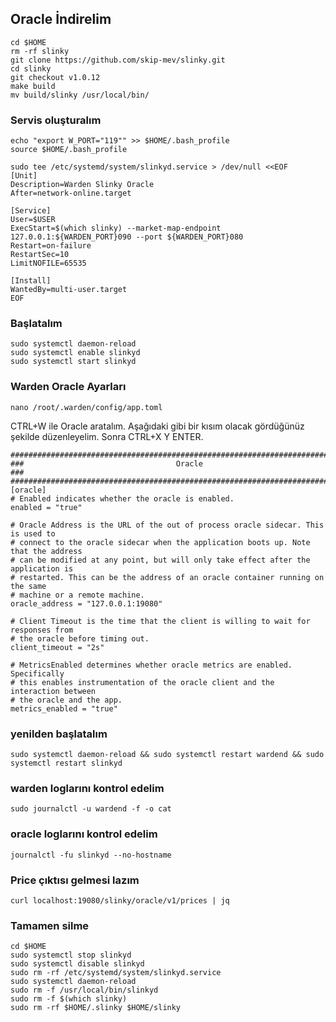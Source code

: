 ## Oracle İndirelim
```
cd $HOME
rm -rf slinky
git clone https://github.com/skip-mev/slinky.git
cd slinky
git checkout v1.0.12
make build
mv build/slinky /usr/local/bin/
```
### Servis oluşturalım
```
echo "export W_PORT="119"" >> $HOME/.bash_profile
source $HOME/.bash_profile
```
```
sudo tee /etc/systemd/system/slinkyd.service > /dev/null <<EOF
[Unit]
Description=Warden Slinky Oracle
After=network-online.target

[Service]
User=$USER
ExecStart=$(which slinky) --market-map-endpoint 127.0.0.1:${WARDEN_PORT}090 --port ${WARDEN_PORT}080
Restart=on-failure
RestartSec=10
LimitNOFILE=65535

[Install]
WantedBy=multi-user.target
EOF
```
### Başlatalım
```
sudo systemctl daemon-reload
sudo systemctl enable slinkyd
sudo systemctl start slinkyd
```
### Warden Oracle Ayarları
```
nano /root/.warden/config/app.toml
```
CTRL+W ile Oracle aratalım. Aşağıdaki gibi bir kısım olacak gördüğünüz şekilde düzenleyelim. Sonra CTRL+X Y ENTER.
```
###############################################################################
###                                  Oracle                                 ###
###############################################################################
[oracle]
# Enabled indicates whether the oracle is enabled.
enabled = "true"

# Oracle Address is the URL of the out of process oracle sidecar. This is used to
# connect to the oracle sidecar when the application boots up. Note that the address
# can be modified at any point, but will only take effect after the application is
# restarted. This can be the address of an oracle container running on the same
# machine or a remote machine.
oracle_address = "127.0.0.1:19080"

# Client Timeout is the time that the client is willing to wait for responses from 
# the oracle before timing out.
client_timeout = "2s"

# MetricsEnabled determines whether oracle metrics are enabled. Specifically
# this enables instrumentation of the oracle client and the interaction between
# the oracle and the app.
metrics_enabled = "true"
```
### yenilden başlatalım
```
sudo systemctl daemon-reload && sudo systemctl restart wardend && sudo systemctl restart slinkyd
```
### warden loglarını kontrol edelim
```
sudo journalctl -u wardend -f -o cat
```
### oracle loglarını kontrol edelim
```
journalctl -fu slinkyd --no-hostname
```
### Price çıktısı gelmesi lazım
```
curl localhost:19080/slinky/oracle/v1/prices | jq
```
### Tamamen silme
```
cd $HOME
sudo systemctl stop slinkyd
sudo systemctl disable slinkyd
sudo rm -rf /etc/systemd/system/slinkyd.service
sudo systemctl daemon-reload
sudo rm -f /usr/local/bin/slinkyd
sudo rm -f $(which slinky)
sudo rm -rf $HOME/.slinky $HOME/slinky
```
